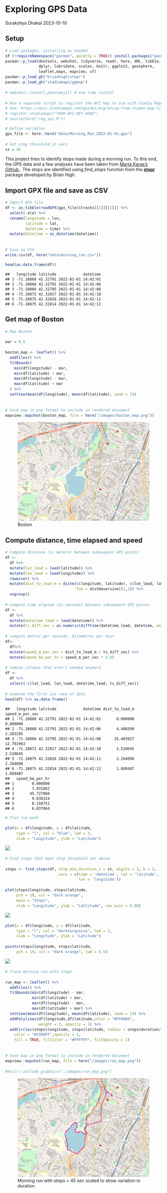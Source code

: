 Exploring GPS Data
================
Surakshya Dhakal
2023-10-10

## Setup

``` r
# Load packages, installing as needed
if (!requireNamespace("pacman", quietly = TRUE)) install.packages("pacman")
pacman::p_load(devtools, webshot, tidyverse, readr, here, XML, tibble, plotKML, 
               dplyr, lubridate, scales, knitr, ggplot2, geosphere, 
               leaflet,maps, mapview, sf)
pacman::p_load_gh("brianhigh/stopr")
pacman::p_load_gh("stadiamaps/ggmap")

# webshot::install_phantomjs() # one time install

# Run a separate script to register the API key to use with Stadia Maps
# See: https://docs.stadiamaps.com/guides/migrating-from-stamen-map-tiles/
# register_stadiamaps("YOUR-API-KEY-HERE")
# source(here("reg_api.R"))
```

``` r
# Define variables
gpx_file <- here::here("data/Morning_Run_2022-01-01.gpx")

# Set stop threshold in secs
st = 45
```

This project tries to identify stops made during a morning run. To this
end, the GPS data and a few analyses have been taken from
<a href="https://martakarass.github.io/post/2022-01-05-gps_strava_read_and_viz/" >
Marta Karas’s Github </a>. The stops are identified using *find_stops*
function from the <a href="https://github.com/brianhigh/stopr" >
**stopr** </a> package developed by Brian High.

## Import GPX file and save as CSV

``` r
# Import GPX file
df <- as_tibble(readGPX(gpx_file)$tracks[[1]][[1]]) %>%
  select(-ele) %>%
  rename(longitude = lon,
         latitude = lat,
         datetime = time) %>%
  mutate(datetime = as_datetime(datetime))


# Save as CSV
write.csv(df, here("data/morning_run.csv"))
```

``` r
head(as.data.frame(df))
```

    ##   longitude latitude            datetime
    ## 1 -71.10868 42.32791 2022-01-01 14:42:01
    ## 2 -71.10868 42.32791 2022-01-01 14:42:06
    ## 3 -71.10866 42.32795 2022-01-01 14:42:08
    ## 4 -71.10872 42.32817 2022-01-01 14:42:10
    ## 5 -71.10875 42.32816 2022-01-01 14:42:11
    ## 6 -71.10875 42.32814 2022-01-01 14:42:12

## Get map of Boston

``` r
# Map Boston

mar = 0.5

boston_map <- leaflet() %>%
  addTiles() %>%
  fitBounds(
    min(df$longitude) - mar,
    min(df$latitude) + mar,
    max(df$longitude) - mar,
    max(df$latitude) + mar
  ) %>%
  setView(mean(df$longitude), mean(df$latitude), zoom = 15)


# Save map in png format to include in rendered document
mapview::mapshot(boston_map, file = here("/images/boston_map.png"))
```

<figure>
<img src="../images/boston_map.png" alt="Boston" />
<figcaption aria-hidden="true">Boston</figcaption>
</figure>

## Compute distance, time elapsed and speed

``` r
# Compute distance (in meters) between subsequent GPS points
df <- 
  df %>%
  mutate(lat_lead = lead(latitude)) %>%
  mutate(lon_lead = lead(longitude)) %>%
  rowwise() %>%
  mutate(dist_to_lead_m = distm(c(longitude, latitude), c(lon_lead, lat_lead), 
                                fun = distHaversine)[1,1]) %>%
  ungroup()

# compute time elapsed (in seconds) between subsequent GPS points
df <- 
  df %>%
  mutate(datetime_lead = lead(datetime)) %>%
  mutate(ts_diff_sec = as.numeric(difftime(datetime_lead, datetime, units = "secs"))) 

# compute metres per seconds, kilometres per hour 
df<- 
  df%>%
  mutate(speed_m_per_sec = dist_to_lead_m / ts_diff_sec) %>%
  mutate(speed_km_per_hr = speed_m_per_sec * 3.6)

# remove columns that aren't needed anymore
df <- 
  df %>% 
  select(-c(lat_lead, lon_lead, datetime_lead, ts_diff_sec))

# examine the first six rows of data
head(df) %>% as.data.frame()
```

    ##   longitude latitude            datetime dist_to_lead_m speed_m_per_sec
    ## 1 -71.10868 42.32791 2022-01-01 14:42:01       0.000000        0.000000
    ## 2 -71.10868 42.32791 2022-01-01 14:42:06       4.406590        2.203295
    ## 3 -71.10866 42.32795 2022-01-01 14:42:08      25.403927       12.701963
    ## 4 -71.10872 42.32817 2022-01-01 14:42:10       2.510645        2.510645
    ## 5 -71.10875 42.32816 2022-01-01 14:42:11       2.264098        2.264098
    ## 6 -71.10875 42.32814 2022-01-01 14:42:12       1.899407        1.899407
    ##   speed_km_per_hr
    ## 1        0.000000
    ## 2        7.931862
    ## 3       45.727068
    ## 4        9.038324
    ## 5        8.150751
    ## 6        6.837864

``` r
# Plot run path

plot(x = df$longitude, y = df$latitude, 
     type = "l", col = "blue", lwd = 3, 
     xlab = "Longitude", ylab = "Latitude")
```

![](exploring_mapping_gps_data_files/figure-gfm/plot-run-path-1.png)<!-- -->

``` r
# Find stops that meet stop threshold set above

stops <- find_stops(df, stop_min_duration_s = st, digits = 3, k = 3,
                       .vars = c(time = 'datetime', lat = 'latitude', 
                                 lon = 'longitude'))

plot(stops$longitude, stops$latitude, 
     pch = 19, col = "dark orange",
     main = "Stops",
     xlab = "Longitude", ylab = "Lattitude", cex.axis = 0.90)
```

![](exploring_mapping_gps_data_files/figure-gfm/find-stops-1.png)<!-- -->

``` r
plot(x = df$longitude, y = df$latitude, 
     type = "l", col = "darkturquoise", lwd = 2, 
     xlab = "Longitude", ylab = "Latitude")

points(stops$longitude, stops$latitude, 
     pch = 19, col = "dark orange", lwd = 0.5)
```

![](exploring_mapping_gps_data_files/figure-gfm/overlay-points-and-line-1.png)<!-- -->

``` r
# Trace morning run with stops

run_map <- leaflet() %>%
  addTiles() %>%
  fitBounds(min(df$longitude) - mar,
            min(df$latitude) + mar,
            max(df$longitude) - mar,
            max(df$latitude) + mar) %>%
  setView(mean(df$longitude), mean(df$latitude), zoom = 15) %>%
  addPolylines(df$longitude,df$latitude,color = "#FF0066", 
               weight = 3, opacity = 1) %>%
  addCircles(stops$longitude, stops$latitude, radius = stops$duration/10,
    color = "#3399FF",opacity = 1, 
    fill = TRUE, fillColor = "#FFFFFF", fillOpacity = 1)


# Save map in png format to include in rendered document
mapview::mapshot(run_map, file = here("/images/run_map.png"))

#knitr::include_graphics("./images/run_map.png")
```

<figure>
<img src="../images/run_map.png"
alt="Morning run with stops &gt; 45 sec scaled to show variation in duration" />
<figcaption aria-hidden="true">Morning run with stops &gt; 45 sec scaled
to show variation in duration</figcaption>
</figure>
